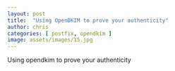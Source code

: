 ```yaml
---
layout: post
title:  "Using OpenDKIM to prove your authenticity"
author: chris
categories: [ postfix, opendkim ]
image: assets/images/15.jpg
---
```


Using opendkim to prove your authenticity
